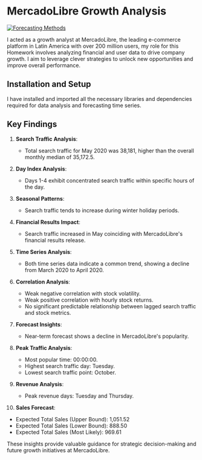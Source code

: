 # MercadoLibre Growth Analysis

[![Forecasting Methods](https://www.marketing91.com/wp-content/uploads/2010/07/Forecasting-methods.jpg)](https://www.marketing91.com/wp-content/uploads/2010/07/Forecasting-methods.jpg)

I acted as a growth analyst at MercadoLibre, the leading e-commerce platform in Latin America with over 200 million users, my role for this Homework involves analyzing financial and user data to drive company growth. I aim to leverage clever strategies to unlock new opportunities and improve overall performance.

## Installation and Setup

I have installed and imported all the necessary libraries and dependencies required for data analysis and forecasting time series.

## Key Findings

1. **Search Traffic Analysis**:
   - Total search traffic for May 2020 was 38,181, higher than the overall monthly median of 35,172.5.

2. **Day Index Analysis**:
   - Days 1-4 exhibit concentrated search traffic within specific hours of the day.

3. **Seasonal Patterns**:
   - Search traffic tends to increase during winter holiday periods.

4. **Financial Results Impact**:
   - Search traffic increased in May coinciding with MercadoLibre's financial results release.

5. **Time Series Analysis**:
   - Both time series data indicate a common trend, showing a decline from March 2020 to April 2020.

6. **Correlation Analysis**:
   - Weak negative correlation with stock volatility.
   - Weak positive correlation with hourly stock returns.
   - No significant predictable relationship between lagged search traffic and stock metrics.

7. **Forecast Insights**:
   - Near-term forecast shows a decline in MercadoLibre's popularity.

8. **Peak Traffic Analysis**:
   - Most popular time: 00:00:00.
   - Highest search traffic day: Tuesday.
   - Lowest search traffic point: October.

9. **Revenue Analysis**:
   - Peak revenue days: Tuesday and Thursday.

10. **Sales Forecast**:
   - Expected Total Sales (Upper Bound): 1,051.52
   - Expected Total Sales (Lower Bound): 888.50
   - Expected Total Sales (Most Likely): 969.61

These insights provide valuable guidance for strategic decision-making and future growth initiatives at MercadoLibre.
